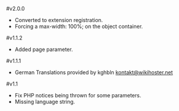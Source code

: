 #v2.0.0
* Converted to extension registration.
* Forcing a max-width: 100%; on the object container.

#v1.1.2
* Added page parameter.

#v1.1.1
* German Translations provided by kghbln <kontakt@wikihoster.net>

#v1.1
* Fix PHP notices being thrown for some parameters.
* Missing language string.